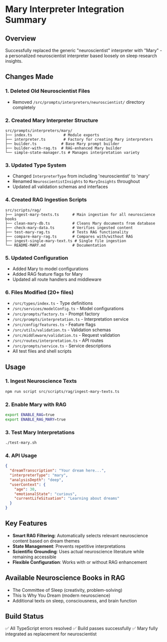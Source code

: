 # Mary Interpreter Integration Summary

## Overview
Successfully replaced the generic "neuroscientist" interpreter with "Mary" - a personalized neuroscientist interpreter based loosely on sleep research insights.

## Changes Made

### 1. Deleted Old Neuroscientist Files
- Removed `/src/prompts/interpreters/neuroscientist/` directory completely

### 2. Created Mary Interpreter Structure
```
src/prompts/interpreters/mary/
├── index.ts              # Module exports
├── interpreter.ts        # Factory for creating Mary interpreters
├── builder.ts           # Base Mary prompt builder
├── builder-with-rag.ts  # RAG-enhanced Mary builder
└── simple-state-manager.ts # Manages interpretation variety
```

### 3. Updated Type System
- Changed `InterpreterType` from including 'neuroscientist' to 'mary'
- Renamed `NeuroscientistInsights` to `MaryInsights` throughout
- Updated all validation schemas and interfaces

### 4. Created RAG Ingestion Scripts
```
src/scripts/rag/
├── ingest-mary-texts.ts      # Main ingestion for all neuroscience books
├── clean-mary-db.ts          # Cleans Mary documents from database
├── check-mary-data.ts        # Verifies ingested content
├── test-mary-rag.ts          # Tests RAG functionality
├── compare-mary-rag.ts       # Compares with/without RAG
├── ingest-single-mary-text.ts # Single file ingestion
└── README-MARY.md            # Documentation
```

### 5. Updated Configuration
- Added Mary to model configurations
- Added RAG feature flags for Mary
- Updated all route handlers and middleware

### 6. Files Modified (20+ files)
- `/src/types/index.ts` - Type definitions
- `/src/services/modelConfig.ts` - Model configurations
- `/src/prompts/factory.ts` - Prompt factory
- `/src/prompts/interpretation.ts` - Interpretation service
- `/src/config/features.ts` - Feature flags
- `/src/utils/validation.ts` - Validation schemas
- `/src/middleware/validation.ts` - Request validation
- `/src/routes/interpretation.ts` - API routes
- `/src/prompts/service.ts` - Service descriptions
- All test files and shell scripts

## Usage

### 1. Ingest Neuroscience Texts
```bash
npm run script src/scripts/rag/ingest-mary-texts.ts
```

### 2. Enable Mary with RAG
```bash
export ENABLE_RAG=true
export ENABLE_RAG_MARY=true
```

### 3. Test Mary Interpretations
```bash
./test-mary.sh
```

### 4. API Usage
```json
{
  "dreamTranscription": "Your dream here...",
  "interpreterType": "mary",
  "analysisDepth": "deep",
  "userContext": {
    "age": 30,
    "emotionalState": "curious",
    "currentLifeSituation": "Learning about dreams"
  }
}
```

## Key Features
- **Smart RAG Filtering**: Automatically selects relevant neuroscience content based on dream themes
- **State Management**: Prevents repetitive interpretations
- **Scientific Grounding**: Uses actual neuroscience literature while remaining accessible
- **Flexible Configuration**: Works with or without RAG enhancement

## Available Neuroscience Books in RAG
- The Committee of Sleep (creativity, problem-solving)
- This Is Why You Dream (modern neuroscience)
- Additional texts on sleep, consciousness, and brain function

## Build Status
✅ All TypeScript errors resolved
✅ Build passes successfully
✅ Mary fully integrated as replacement for neuroscientist